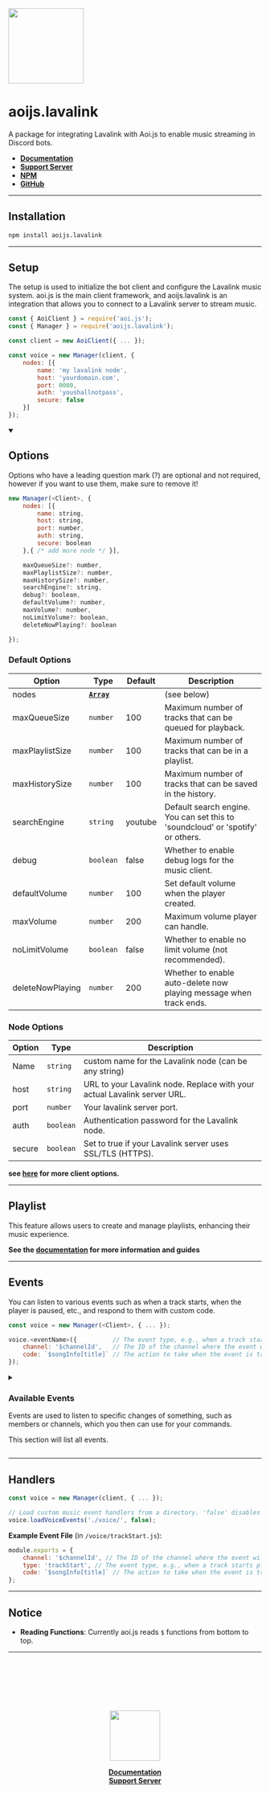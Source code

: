 <img src="https://cdn.noujs.my.id/guild/lavalink.png" width="150">

# aoijs.lavalink

A package for integrating Lavalink with Aoi.js to enable music streaming in Discord bots.

- **[Documentation](https://aoilavalink.vercel.app)**
- **[Support Server](https://aoi.js.org/invite)**
- **[NPM](https://npmjs.org/package/aoijs.lavalink)**
- **[GitHub](https://github.com/tyowk/aoijs.lavalink)**

---

## Installation

```bash
npm install aoijs.lavalink
```

---

## Setup

The setup is used to initialize the bot client and configure the Lavalink music system. aoi.js is the main client framework, and aoijs.lavalink is an integration that allows you to connect to a Lavalink server to stream music.

```js
const { AoiClient } = require('aoi.js');
const { Manager } = require('aoijs.lavalink');

const client = new AoiClient({ ... });

const voice = new Manager(client, {
    nodes: [{
        name: 'my lavalink node',
        host: 'yourdomain.com',
        port: 0000,
        auth: 'youshallnotpass',
        secure: false
    }]
});
```

<details open>
<summary><h2>Options</h2><p>Options who have a leading question mark (?) are optional and not required, however if you want to use them, make sure to remove it!</p></summary>
    
```js
new Manager(<Client>, {
    nodes: [{
        name: string,
        host: string,
        port: number,
        auth: string,
        secure: boolean
    },{ /* add more node */ }],

    maxQueueSize?: number,
    maxPlaylistSize?: number,
    maxHistorySize?: number,
    searchEngine?: string,
    debug?: boolean,
    defaultVolume?: number,
    maxVolume?: number,
    noLimitVolume?: boolean,
    deleteNowPlaying?: boolean

});

````

### Default Options
| Option           | Type                         | Default | Description                                                                     |
|------------------|------------------------------|---------|---------------------------------------------------------------------------------|
| nodes            | **[`Array`](#node-options)** |         | (see below)                                                                     |
| maxQueueSize     | `number`                     | 100     | Maximum number of tracks that can be queued for playback.                       |
| maxPlaylistSize  | `number`                     | 100     | Maximum number of tracks that can be in a playlist.                             |
| maxHistorySize   | `number`                     | 100     | Maximum number of tracks that can be saved in the history.                      |
| searchEngine     | `string`                     | youtube | Default search engine. You can set this to 'soundcloud' or 'spotify' or others. |
| debug            | `boolean`                    | false   | Whether to enable debug logs for the music client.                              |
| defaultVolume    | `number`                     | 100     | Set default volume when the player created.                                     |
| maxVolume        | `number`                     | 200     | Maximum volume player can handle.                                               |
| noLimitVolume    | `boolean`                    | false   | Whether to enable no limit volume (not recommended).                            |
| deleteNowPlaying | `number`                     | 200     | Whether to enable auto-delete now playing message when track ends.              |

### Node Options
| Option | Type      | Description                                                              |
|--------|-----------|--------------------------------------------------------------------------|
| Name   | `string`  | custom name for the Lavalink node (can be any string)                    |
| host   | `string`  | URL to your Lavalink node. Replace with your actual Lavalink server URL. |
| port   | `number`  | Your lavalink server port.                                               |
| auth   | `boolean` | Authentication password for the Lavalink node.                           |
| secure | `boolean` | Set to true if your Lavalink server uses SSL/TLS (HTTPS).                |

**see [here](https://guide.shoukaku.shipgirl.moe/guides/2-options/) for more client options.**

</details>

---

## Playlist

This feature allows users to create and manage playlists, enhancing their music experience.

**See the [documentation](https://aoilavalink.vercel.app/guides/playlist) for more information and guides**

---

## Events

You can listen to various events such as when a track starts, when the player is paused, etc., and respond to them with custom code.

```js
const voice = new Manager(<Client>, { ... });

voice.<eventName>({          // The event type, e.g., when a track starts playing ('trackStart').
    channel: '$channelId',   // The ID of the channel where the event will trigger (can be dynamic or static).
    code: `$songInfo[title]` // The action to take when the event is triggered. Here it will return the title of the song.
});
````

<details>
<summary><h3>Available Events</h3><p>Events are used to listen to specific changes of something, such as members or channels, which you then can use for your commands.

This section will list all events.</p></summary>

1. **trackStart**: _Triggered when a track begins playing on the Lavalink node. This marks the start of the track’s playback._
2. **trackEnd**: _Occurs when a track finishes playing. This can happen when the track ends naturally or when it is stopped before completion._
3. **trackStuck**: _Triggered when a track gets stuck due to an error or issue like buffering or network problems, preventing it from progressing._
4. **trackPaused**: _Occurs when the playback of the track is paused, either manually or automatically due to external reasons (e.g., user interaction or system settings)._
5. **trackResumed**: _Triggered when a previously paused track starts playing again, either after manual resumption or an automatic action._
6. **queueStart**: _Occurs when a new queue of tracks starts to be processed and played by the Lavalink node. This is the beginning of playback for a set of tracks._
7. **queueEnd**: _Triggered when the track queue finishes playing all the tracks. This event marks the end of the queue’s playback._
8. **nodeConnect**: _Triggered when a successful connection is established with a Lavalink node. The player can now interact with the node for streaming and playback._
9. **nodeReconnect**: _Occurs when a previously disconnected Lavalink node is reconnected. This could happen automatically after a temporary loss of connection._
10. **nodeDisconnect**: _This event occurs when the Lavalink node disconnects, either intentionally or due to a failure or disconnection._
11. **nodeError**: _Triggered when an error occurs with the Lavalink node, such as a failure in audio processing, network issues, or other internal node errors._
12. **nodeDestroy**: _Occurs when a Lavalink node is destroyed or cleaned up. This usually happens when the node is no longer needed or is being replaced._
13. **nodeDebug**: _This event provides debugging information about the Lavalink node. It’s often used to log detailed information about the node’s state for troubleshooting._
14. **socketClosed**: _Triggered when the socket connection between the client and Lavalink node is closed, either due to an error, timeout, or manual disconnection._
15. **playerCreate**: _Occurs when a new player instance is created. This happens when a new user starts playing music or a new player session is initialized._
16. **playerDestroy**: _Triggered when a player instance is destroyed. This occurs when a player session ends or is no longer needed._
17. **playerException**: _Occurs when an error or exception happens within the player, such as invalid operations, failed track loading, or playback errors._
18. **playerUpdate**: _Triggered when there’s an update to the player’s state, such as changes to the volume, track, or other settings that affect playback._
19. **playerMove**: _Triggered when the player moves to a different voice channel. This happens when the player switches its active voice connection, typically in response to a user command or action._

</details>

---

## Handlers

```js
const voice = new Manager(client, { ... });

// Load custom music event handlers from a directory. 'false' disables debug logs.
voice.loadVoiceEvents('./voice/', false);
```

**Example Event File** (in `/voice/trackStart.js`):

```js
module.exports = {
    channel: '$channelId', // The ID of the channel where the event will trigger (can be dynamic or static).
    type: 'trackStart', // The event type, e.g., when a track starts playing ('trackStart').
    code: `$songInfo[title]` // The action to take when the event is triggered. Here it will return the title of the song.
};
```

---

## Notice

- **Reading Functions**: Currently aoi.js reads `$` functions from bottom to top.

---

<div align="center">
<br>
<br>
<br>
<br>
<br>
<br>
<img src="https://cdn.noujs.my.id/guild/lavabird.png" width="100">
<br>

**[Documentation](https://aoilavalink.vercel.app)** <br>
**[Support Server](https://aoi.js.org/invite)**

</div>
